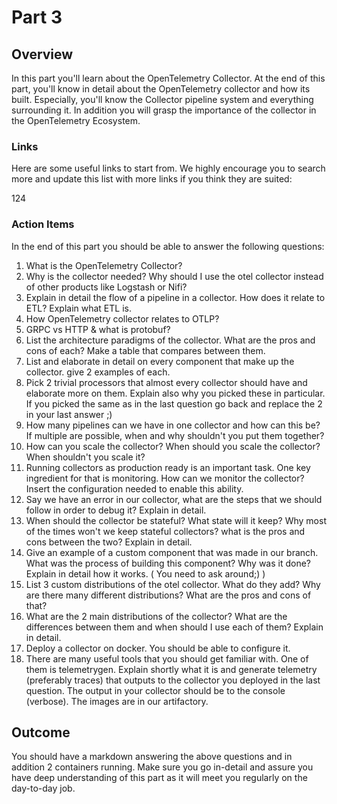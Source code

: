 # Part 3

## Overview

In this part you'll learn about the OpenTelemetry Collector.
At the end of this part, you'll know in detail about the OpenTelemetry collector and how its built.
Especially, you'll know the Collector pipeline system and everything surrounding it. In addition you will grasp the importance of the collector in the OpenTelemetry Ecosystem.

### Links

Here are some useful links to start from. We highly encourage you to search more and update this list with more links if you think they are suited:

124

### Action Items

In the end of this part you should be able to answer the following questions:

1. What is the OpenTelemetry Collector?
2. Why is the collector needed? Why should I use the otel collector instead of other products like Logstash or Nifi?
3. Explain in detail the flow of a pipeline in a collector. How does it relate to ETL? Explain what ETL is.
4. How OpenTelemetry collector relates to OTLP?
5. GRPC vs HTTP & what is protobuf?
6. List the architecture paradigms of the collector. What are the pros and cons of each? Make a table that compares between them.
7. List and elaborate in detail on every 
 component that make up the collector. give 2 examples of each.
8. Pick 2 trivial processors that almost every collector should have and elaborate more on them. Explain also why you picked these in particular. If you picked the same as in the last question go back and replace the 2 in your last answer ;)
9. How many pipelines can we have in one collector and how can this be? If multiple are possible, when and why shouldn't you put them together? 
10. How can you scale the collector? When should you scale the collector? When shouldn't you scale it?
11. Running collectors as production ready is an important task. One key ingredient for that is monitoring. How can we monitor the collector? Insert the configuration needed to enable this ability.
12. Say we have an error in our collector, what are the steps that we should follow in order to debug it? Explain in detail.
13. When should the collector be stateful? What state will it keep? Why most of the times won't we keep stateful collectors? what is the pros and cons between the two? Explain in detail.
14. Give an example of a custom component that was made in our branch. What was the process of building this component? Why was it done? Explain in detail how it works. ( You need to ask around;) )
15. List 3 custom distributions of the otel collector. What do they add? Why are there many different distributions? What are the pros and cons of that?
16. What are the 2 main distributions of the collector? What are the differences between them and when should I use each of them? Explain in detail.
17. Deploy a collector on docker. You should be able to configure it.
18. There are many useful tools that you should get familiar with. One of them is telemetrygen. Explain shortly what it is and generate telemetry (preferably traces) that outputs to the collector you deployed in the last question. The output in your collector should be to the console (verbose). The images are in our artifactory.


## Outcome

You should have a markdown answering the above questions and in addition 2 containers running.
Make sure you go in-detail and assure you have deep understanding of this part as it will meet you regularly on the day-to-day job.